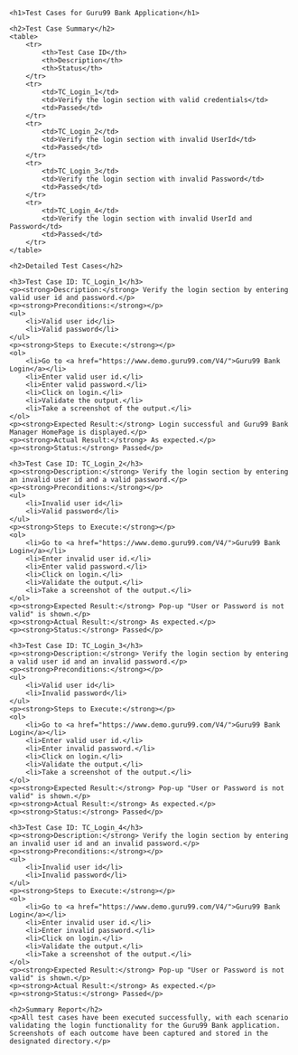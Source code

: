 <!DOCTYPE html>
<html lang="en">
<head>
    <meta charset="UTF-8">
    <meta name="viewport" content="width=device-width, initial-scale=1.0">
    <title>Test Cases for Guru99 Bank Application</title>
    <style>
        table {
            width: 100%;
            border-collapse: collapse;
            margin: 20px 0;
        }
        table, th, td {
            border: 1px solid #ddd;
        }
        th, td {
            padding: 8px;
            text-align: left;
        }
        th {
            background-color: #f2f2f2;
        }
    </style>
</head>
<body>

    <h1>Test Cases for Guru99 Bank Application</h1>

    <h2>Test Case Summary</h2>
    <table>
        <tr>
            <th>Test Case ID</th>
            <th>Description</th>
            <th>Status</th>
        </tr>
        <tr>
            <td>TC_Login_1</td>
            <td>Verify the login section with valid credentials</td>
            <td>Passed</td>
        </tr>
        <tr>
            <td>TC_Login_2</td>
            <td>Verify the login section with invalid UserId</td>
            <td>Passed</td>
        </tr>
        <tr>
            <td>TC_Login_3</td>
            <td>Verify the login section with invalid Password</td>
            <td>Passed</td>
        </tr>
        <tr>
            <td>TC_Login_4</td>
            <td>Verify the login section with invalid UserId and Password</td>
            <td>Passed</td>
        </tr>
    </table>

    <h2>Detailed Test Cases</h2>

    <h3>Test Case ID: TC_Login_1</h3>
    <p><strong>Description:</strong> Verify the login section by entering valid user id and password.</p>
    <p><strong>Preconditions:</strong></p>
    <ul>
        <li>Valid user id</li>
        <li>Valid password</li>
    </ul>
    <p><strong>Steps to Execute:</strong></p>
    <ol>
        <li>Go to <a href="https://www.demo.guru99.com/V4/">Guru99 Bank Login</a></li>
        <li>Enter valid user id.</li>
        <li>Enter valid password.</li>
        <li>Click on login.</li>
        <li>Validate the output.</li>
        <li>Take a screenshot of the output.</li>
    </ol>
    <p><strong>Expected Result:</strong> Login successful and Guru99 Bank Manager HomePage is displayed.</p>
    <p><strong>Actual Result:</strong> As expected.</p>
    <p><strong>Status:</strong> Passed</p>

    <h3>Test Case ID: TC_Login_2</h3>
    <p><strong>Description:</strong> Verify the login section by entering an invalid user id and a valid password.</p>
    <p><strong>Preconditions:</strong></p>
    <ul>
        <li>Invalid user id</li>
        <li>Valid password</li>
    </ul>
    <p><strong>Steps to Execute:</strong></p>
    <ol>
        <li>Go to <a href="https://www.demo.guru99.com/V4/">Guru99 Bank Login</a></li>
        <li>Enter invalid user id.</li>
        <li>Enter valid password.</li>
        <li>Click on login.</li>
        <li>Validate the output.</li>
        <li>Take a screenshot of the output.</li>
    </ol>
    <p><strong>Expected Result:</strong> Pop-up "User or Password is not valid" is shown.</p>
    <p><strong>Actual Result:</strong> As expected.</p>
    <p><strong>Status:</strong> Passed</p>

    <h3>Test Case ID: TC_Login_3</h3>
    <p><strong>Description:</strong> Verify the login section by entering a valid user id and an invalid password.</p>
    <p><strong>Preconditions:</strong></p>
    <ul>
        <li>Valid user id</li>
        <li>Invalid password</li>
    </ul>
    <p><strong>Steps to Execute:</strong></p>
    <ol>
        <li>Go to <a href="https://www.demo.guru99.com/V4/">Guru99 Bank Login</a></li>
        <li>Enter valid user id.</li>
        <li>Enter invalid password.</li>
        <li>Click on login.</li>
        <li>Validate the output.</li>
        <li>Take a screenshot of the output.</li>
    </ol>
    <p><strong>Expected Result:</strong> Pop-up "User or Password is not valid" is shown.</p>
    <p><strong>Actual Result:</strong> As expected.</p>
    <p><strong>Status:</strong> Passed</p>

    <h3>Test Case ID: TC_Login_4</h3>
    <p><strong>Description:</strong> Verify the login section by entering an invalid user id and an invalid password.</p>
    <p><strong>Preconditions:</strong></p>
    <ul>
        <li>Invalid user id</li>
        <li>Invalid password</li>
    </ul>
    <p><strong>Steps to Execute:</strong></p>
    <ol>
        <li>Go to <a href="https://www.demo.guru99.com/V4/">Guru99 Bank Login</a></li>
        <li>Enter invalid user id.</li>
        <li>Enter invalid password.</li>
        <li>Click on login.</li>
        <li>Validate the output.</li>
        <li>Take a screenshot of the output.</li>
    </ol>
    <p><strong>Expected Result:</strong> Pop-up "User or Password is not valid" is shown.</p>
    <p><strong>Actual Result:</strong> As expected.</p>
    <p><strong>Status:</strong> Passed</p>

    <h2>Summary Report</h2>
    <p>All test cases have been executed successfully, with each scenario validating the login functionality for the Guru99 Bank application. Screenshots of each outcome have been captured and stored in the designated directory.</p>

</body>
</html>
